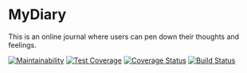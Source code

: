 # MyDiary
This is an online journal where users can pen down their thoughts and feelings.

[![Maintainability](https://api.codeclimate.com/v1/badges/f22700954e8446b19db2/maintainability)](https://codeclimate.com/github/jideajayi11/MyDiary/maintainability)
[![Test Coverage](https://api.codeclimate.com/v1/badges/f22700954e8446b19db2/test_coverage)](https://codeclimate.com/github/jideajayi11/MyDiary/test_coverage)
[![Coverage Status](https://coveralls.io/repos/github/jideajayi11/MyDiary/badge.svg?branch=develop)](https://coveralls.io/github/jideajayi11/MyDiary?branch=develop)
[![Build Status](https://travis-ci.org/jideajayi11/MyDiary.svg?branch=develop)](https://travis-ci.org/jideajayi11/MyDiary)

